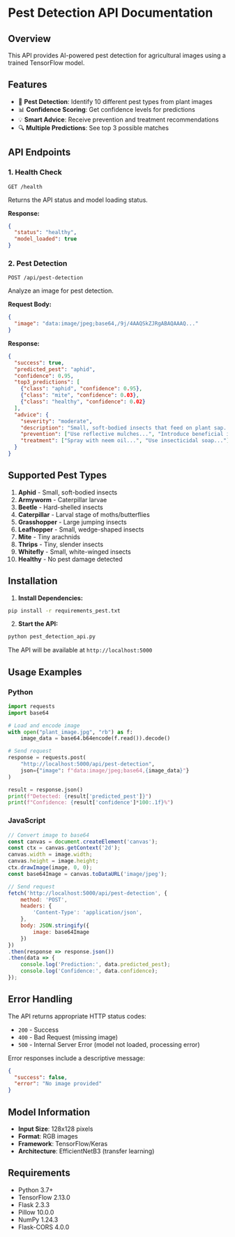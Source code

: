 # Pest Detection API Documentation

## Overview
This API provides AI-powered pest detection for agricultural images using a trained TensorFlow model.

## Features
- 🐛 **Pest Detection**: Identify 10 different pest types from plant images
- 📊 **Confidence Scoring**: Get confidence levels for predictions
- 💡 **Smart Advice**: Receive prevention and treatment recommendations
- 🔍 **Multiple Predictions**: See top 3 possible matches

## API Endpoints

### 1. Health Check
```
GET /health
```
Returns the API status and model loading status.

**Response:**
```json
{
  "status": "healthy",
  "model_loaded": true
}
```

### 2. Pest Detection
```
POST /api/pest-detection
```
Analyze an image for pest detection.

**Request Body:**
```json
{
  "image": "data:image/jpeg;base64,/9j/4AAQSkZJRgABAQAAAQ..."
}
```

**Response:**
```json
{
  "success": true,
  "predicted_pest": "aphid",
  "confidence": 0.95,
  "top3_predictions": [
    {"class": "aphid", "confidence": 0.95},
    {"class": "mite", "confidence": 0.03},
    {"class": "healthy", "confidence": 0.02}
  ],
  "advice": {
    "severity": "moderate",
    "description": "Small, soft-bodied insects that feed on plant sap...",
    "prevention": ["Use reflective mulches...", "Introduce beneficial insects..."],
    "treatment": ["Spray with neem oil...", "Use insecticidal soap..."]
  }
}
```

## Supported Pest Types
1. **Aphid** - Small, soft-bodied insects
2. **Armyworm** - Caterpillar larvae
3. **Beetle** - Hard-shelled insects
4. **Caterpillar** - Larval stage of moths/butterflies
5. **Grasshopper** - Large jumping insects
6. **Leafhopper** - Small, wedge-shaped insects
7. **Mite** - Tiny arachnids
8. **Thrips** - Tiny, slender insects
9. **Whitefly** - Small, white-winged insects
10. **Healthy** - No pest damage detected

## Installation

1. **Install Dependencies:**
```bash
pip install -r requirements_pest.txt
```

2. **Start the API:**
```bash
python pest_detection_api.py
```

The API will be available at `http://localhost:5000`

## Usage Examples

### Python
```python
import requests
import base64

# Load and encode image
with open("plant_image.jpg", "rb") as f:
    image_data = base64.b64encode(f.read()).decode()

# Send request
response = requests.post(
    "http://localhost:5000/api/pest-detection",
    json={"image": f"data:image/jpeg;base64,{image_data}"}
)

result = response.json()
print(f"Detected: {result['predicted_pest']}")
print(f"Confidence: {result['confidence']*100:.1f}%")
```

### JavaScript
```javascript
// Convert image to base64
const canvas = document.createElement('canvas');
const ctx = canvas.getContext('2d');
canvas.width = image.width;
canvas.height = image.height;
ctx.drawImage(image, 0, 0);
const base64Image = canvas.toDataURL('image/jpeg');

// Send request
fetch('http://localhost:5000/api/pest-detection', {
    method: 'POST',
    headers: {
        'Content-Type': 'application/json',
    },
    body: JSON.stringify({
        image: base64Image
    })
})
.then(response => response.json())
.then(data => {
    console.log('Prediction:', data.predicted_pest);
    console.log('Confidence:', data.confidence);
});
```

## Error Handling

The API returns appropriate HTTP status codes:
- `200` - Success
- `400` - Bad Request (missing image)
- `500` - Internal Server Error (model not loaded, processing error)

Error responses include a descriptive message:
```json
{
  "success": false,
  "error": "No image provided"
}
```

## Model Information
- **Input Size**: 128x128 pixels
- **Format**: RGB images
- **Framework**: TensorFlow/Keras
- **Architecture**: EfficientNetB3 (transfer learning)

## Requirements
- Python 3.7+
- TensorFlow 2.13.0
- Flask 2.3.3
- Pillow 10.0.0
- NumPy 1.24.3
- Flask-CORS 4.0.0
